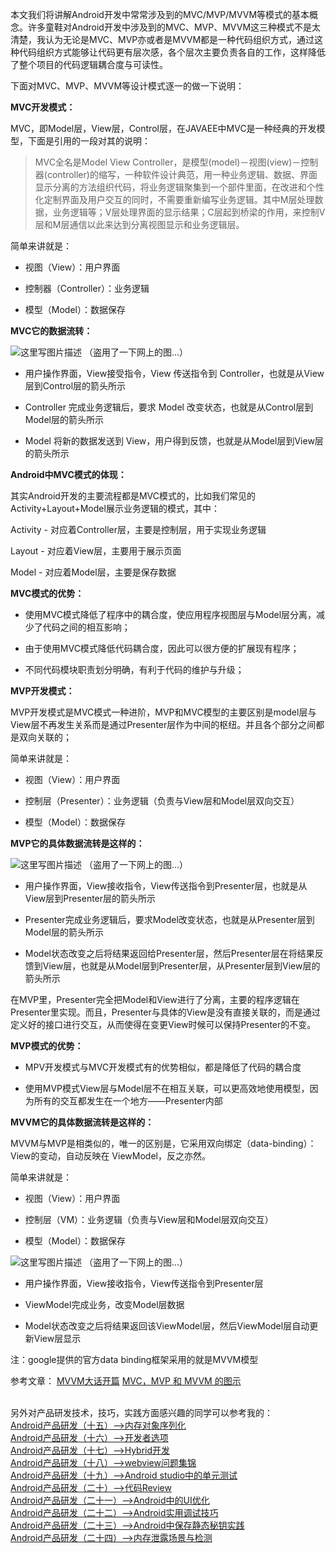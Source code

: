 本文我们将讲解Android开发中常常涉及到的MVC/MVP/MVVM等模式的基本概念。许多童鞋对Android开发中涉及到的MVC、MVP、MVVM这三种模式不是太清楚，我认为无论是MVC、MVP亦或者是MVVM都是一种代码组织方式，通过这种代码组织方式能够让代码更有层次感，各个层次主要负责各自的工作，这样降低了整个项目的代码逻辑耦合度与可读性。


下面对MVC、MVP、MVVM等设计模式逐一的做一下说明：

**MVC开发模式：**

MVC，即Model层，View层，Control层，在JAVAEE中MVC是一种经典的开发模型，下面是引用的一段对其的说明：

> MVC全名是Model View Controller，是模型(model)－视图(view)－控制器(controller)的缩写，一种软件设计典范，用一种业务逻辑、数据、界面显示分离的方法组织代码，将业务逻辑聚集到一个部件里面，在改进和个性化定制界面及用户交互的同时，不需要重新编写业务逻辑。其中M层处理数据，业务逻辑等；V层处理界面的显示结果；C层起到桥梁的作用，来控制V层和M层通信以此来达到分离视图显示和业务逻辑层。

简单来讲就是：

- 视图（View）：用户界面

- 控制器（Controller）：业务逻辑

- 模型（Model）：数据保存


**MVC它的数据流转：**

![这里写图片描述](http://img.blog.csdn.net/20160226102237411)
（盗用了一下网上的图...）

- 用户操作界面，View接受指令，View 传送指令到 Controller，也就是从View层到Control层的箭头所示

- Controller 完成业务逻辑后，要求 Model 改变状态，也就是从Control层到Model层的箭头所示

- Model 将新的数据发送到 View，用户得到反馈，也就是从Model层到View层的箭头所示

**Android中MVC模式的体现：**

其实Android开发的主要流程都是MVC模式的，比如我们常见的Activity+Layout+Model展示业务逻辑的模式，其中：

Activity - 对应着Controller层，主要是控制层，用于实现业务逻辑

Layout - 对应着View层，主要用于展示页面

Model - 对应着Model层，主要是保存数据

**MVC模式的优势：**

- 使用MVC模式降低了程序中的耦合度，使应用程序视图层与Model层分离，减少了代码之间的相互影响；

- 由于使用MVC模式降低代码耦合度，因此可以很方便的扩展现有程序；

- 不同代码模块职责划分明确，有利于代码的维护与升级；


**MVP开发模式：**

MVP开发模式是MVC模式一种进阶，MVP和MVC模型的主要区别是model层与View层不再发生关系而是通过Presenter层作为中间的枢纽。并且各个部分之间都是双向关联的；

简单来讲就是：

- 视图（View）：用户界面

- 控制层（Presenter）：业务逻辑（负责与View层和Model层双向交互）

- 模型（Model）：数据保存

**MVP它的具体数据流转是这样的：**

![这里写图片描述](http://img.blog.csdn.net/20160226102451834)
（盗用了一下网上的图...）

- 用户操作界面，View接收指令，View传送指令到Presenter层，也就是从View层到Presenter层的箭头所示

- Presenter完成业务逻辑后，要求Model改变状态，也就是从Presenter层到Model层的箭头所示

- Model状态改变之后将结果返回给Presenter层，然后Presenter层在将结果反馈到View层，也就是从Model层到Presenter层，从Presenter层到View层的箭头所示

在MVP里，Presenter完全把Model和View进行了分离，主要的程序逻辑在Presenter里实现。而且，Presenter与具体的View是没有直接关联的，而是通过定义好的接口进行交互，从而使得在变更View时候可以保持Presenter的不变。

**MVP模式的优势：**

- MPV开发模式与MVC开发模式有的优势相似，都是降低了代码的耦合度

- 使用MVP模式View层与Model层不在相互关联，可以更高效地使用模型，因为所有的交互都发生在一个地方——Presenter内部


**MVVM它的具体数据流转是这样的：**

MVVM与MVP是相类似的，唯一的区别是，它采用双向绑定（data-binding）：View的变动，自动反映在 ViewModel，反之亦然。

简单来讲就是：

- 视图（View）：用户界面

- 控制层（VM）：业务逻辑（负责与View层和Model层双向交互）

- 模型（Model）：数据保存

![这里写图片描述](http://img.blog.csdn.net/20160226102636272)
（盗用了一下网上的图...）

- 用户操作界面，View接收指令，View传送指令到Presenter层

- ViewModel完成业务，改变Model层数据

- Model状态改变之后将结果返回该ViewModel层，然后ViewModel层自动更新View层显示



注：google提供的官方data binding框架采用的就是MVVM模型


参考文章：
<a href="http://www.cnblogs.com/lori/p/3501764.html">MVVM大话开篇</a>
<a href="http://www.ruanyifeng.com/blog/2015/02/mvcmvp_mvvm.html">MVC，MVP 和 MVVM 的图示</a>


<br>另外对产品研发技术，技巧，实践方面感兴趣的同学可以参考我的：
<br><a href="http://blog.csdn.net/qq_23547831/article/details/51779528">Android产品研发（十五）-->内存对象序列化</a>
<br><a href="http://blog.csdn.net/qq_23547831/article/details/51809497">Android产品研发（十六）-->开发者选项</a>
<br><a href="http://blog.csdn.net/qq_23547831/article/details/51812985">Android产品研发（十七）-->Hybrid开发</a>
<br><a href="http://blog.csdn.net/qq_23547831/article/details/51820139">Android产品研发（十八）-->webview问题集锦</a>
<br><a href="http://blog.csdn.net/qq_23547831/article/details/51868451">Android产品研发（十九）-->Android studio中的单元测试</a>
<br><a href="http://blog.csdn.net/qq_23547831/article/details/51833080">Android产品研发（二十）-->代码Review</a>
<br><a href="http://blog.csdn.net/qq_23547831/article/details/51868453">Android产品研发（二十一）-->Android中的UI优化</a>
<br><a href="http://blog.csdn.net/qq_23547831/article/details/51868496">Android产品研发（二十二）-->Android实用调试技巧</a>
<br><a href="http://blog.csdn.net/qq_23547831/article/details/51953926">Android产品研发（二十三）-->Android中保存静态秘钥实践</a>
<br><a href="http://blog.csdn.net/qq_23547831/article/details/52671165"> Android产品研发（二十四）-->内存泄露场景与检测</a>
